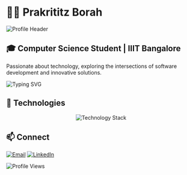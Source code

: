 # 👨‍💻 Prakrititz Borah

![Profile Header](https://capsule-render.vercel.app/api?type=waving&color=gradient&height=300&section=header&text=Prakrititz%20Borah&fontSize=90&animation=fadeIn)

## 🎓 Computer Science Student | IIIT Bangalore

Passionate about technology, exploring the intersections of software development and innovative solutions.

![Typing SVG](https://readme-typing-svg.demolab.com?font=Fira+Code&pause=1000&color=00F7F7&width=435&lines=Web+Developer;Gen-Ai+Developer;Problem+Solver)

## 🚀 Technologies

<p align="center">
  <img src="https://skillicons.dev/icons?i=python,cpp,react,java,flask,unity,gcp,css,git" alt="Technology Stack"/>
</p>

## 📫 Connect

[![Email](https://img.shields.io/badge/Email-D14836?style=for-the-badge&logo=gmail&logoColor=white)](mailto:prakrititz.borah@iiitb.ac.in)
[![LinkedIn](https://img.shields.io/badge/LinkedIn-0077B5?style=for-the-badge&logo=linkedin&logoColor=white)](https://www.linkedin.com/in/prakrititz/)

![Profile Views](https://komarev.com/ghpvc/?username=prakrititz&color=blueviolet)
